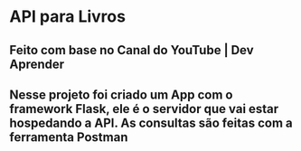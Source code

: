 # API para Livros
## Feito com base no Canal do YouTube | Dev Aprender
## Nesse projeto foi criado um App com o framework Flask, ele é o servidor que vai estar hospedando a API. As consultas são feitas com a ferramenta Postman

